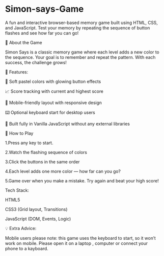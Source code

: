 # Simon-says-Game
A fun and interactive browser-based memory game built using HTML, CSS, and JavaScript. Test your memory by repeating the sequence of button flashes and see how far you can go!

🧠 About the Game

Simon Says is a classic memory game where each level adds a new color to the sequence. Your goal is to remember and repeat the pattern. With each success, the challenge grows!

🌟 Features:

🎨 Soft pastel colors with glowing button effects

📈 Score tracking with current and highest score

📱 Mobile-friendly layout with responsive design

⌨️ Optional keyboard start for desktop users

🔁 Built fully in Vanilla JavaScript without any external libraries

🚀 How to Play

1.Press any key to start.

2.Watch the flashing sequence of colors

3.Click the buttons in the same order

4.Each level adds one more color — how far can you go?

5.Game over when you make a mistake. Try again and beat your high score!

 Tech Stack: 

HTML5

CSS3 (Grid layout, Transitions)

JavaScript (DOM, Events, Logic)

💡 Extra Advice:

Mobile users please note: this game uses the keyboard to start, so it won’t work on mobile. Please open it on a laptop , computer or connect your phone to a kayboard.
